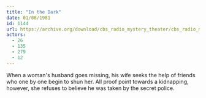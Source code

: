 ```yaml
---
title: "In the Dark"
date: 01/08/1981
id: 1144
url: https://archive.org/download/cbs_radio_mystery_theater/cbs_radio_mystery_theater-1101-1150.zip/cbs_radio_mystery_theater-1101-1150%2Fcbsrmt_1144_in_the_dark.mp3
actors:
  - 26
  - 135
  - 279
  - 12
---
```

When a woman's husband goes missing, his wife seeks the help of friends who one by one begin to shun her. All proof point towards a kidnapping, however, she refuses to believe he was taken by the secret police.